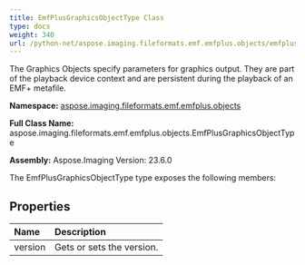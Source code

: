```yaml
---
title: EmfPlusGraphicsObjectType Class
type: docs
weight: 340
url: /python-net/aspose.imaging.fileformats.emf.emfplus.objects/emfplusgraphicsobjecttype/
---
```


The Graphics Objects specify parameters for graphics output. They are part of the playback device context and are persistent during the playback of an EMF+ metafile.

**Namespace:** [aspose.imaging.fileformats.emf.emfplus.objects](/imaging/python-net/aspose.imaging.fileformats.emf.emfplus.objects/)

**Full Class Name:** aspose.imaging.fileformats.emf.emfplus.objects.EmfPlusGraphicsObjectType

**Assembly:**  Aspose.Imaging Version: 23.6.0

The EmfPlusGraphicsObjectType type exposes the following members:
## **Properties**
|**Name**|**Description**|
| :- | :- |
|version|Gets or sets the version.|
